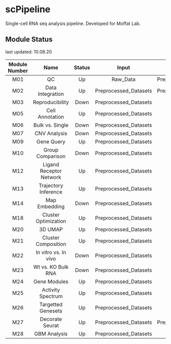 # scPipeline
Single-cell RNA seq analysis pipeline. Developed for Moffat Lab. 

## Module Status
last updated: 10.08.20

| Module Number | Name | Status | Input | Output | scPipeline Configured | Priority |
|:---: |:---: |:---:   |:---:  |:---: | :---: | :---: |
| M01  | QC | Up | Raw_Data | Preprocessed_Datasets | Yes | High |
| M02  | Data Integration | Up | Preprocessed_Datasets | Preprocessed_Datasets | No | High |
| M03  | Reproducibility | Down | Preprocessed_Datasets | - | No | Low |
| M05  | Cell Annotation | Up | Preprocessed_Datasets | - | Yes | High |
| M06  | Bulk vs. Single | Down | Preprocessed_Datasets | - | No | Low |
| M07  | CNV Analysis | Down | Preprocessed_Datasets | - | No | High |
| M09  | Gene Query | Up | Preprocessed_Datasets | - | Yes | High |
| M10  | Group Comparison | Down | Preprocessed_Datasets | - | No | Moderate |
| M12  | Ligand Receptor Network | Up | Preprocessed_Datasets | - | No | Moderate |
| M13  | Trajectory Inference | Up | Preprocessed_Datasets | - | No | Moderate |
| M14  | Map Embedding | Down | Preprocessed_Datasets | - | No | Low |
| M18  | Cluster Optimization | Up | Preprocessed_Datasets | - | Yes | High |
| M20  | 3D UMAP | Up | Preprocessed_Datasets | - | No | Low |
| M21  | Cluster Composition | Up | Preprocessed_Datasets | - | No | Low |
| M22  | In vitro vs. In vivo | Down | Preprocessed_Datasets | - | No | Low |
| M23  | Wt vs. KO Bulk RNA | Down | Preprocessed_Datasets | - | No | Low |
| M24  | Gene Modules | Up | Preprocessed_Datasets | - | No | Moderate |
| M25  | Activity Spectrum | Up | Preprocessed_Datasets | - | No | Low |
| M26  | Targetted Genesets | Up | Preprocessed_Datasets | - | No | High |
| M27  | Decorate Seurat | Up | Preprocessed_Datasets | Preprocessed_Datasets | No | High |
| M28  | GBM Analysis | Up | Preprocessed_Datasets | - | No | Moderate |
